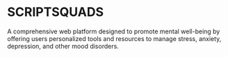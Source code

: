 # SCRIPTSQUADS
A comprehensive web platform designed to promote mental well-being by offering users personalized tools and resources to manage stress, anxiety, depression, and other mood disorders.
